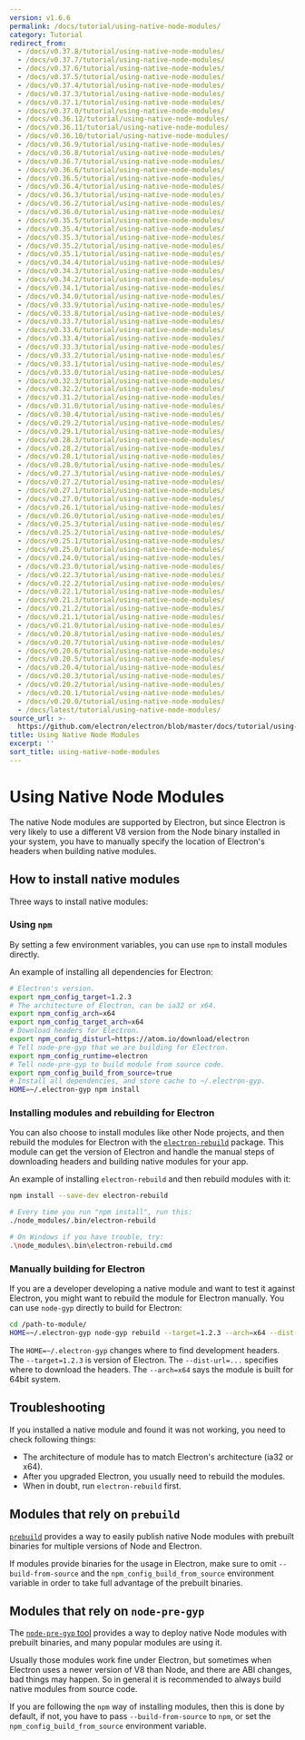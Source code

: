 ```yaml
---
version: v1.6.6
permalink: /docs/tutorial/using-native-node-modules/
category: Tutorial
redirect_from:
  - /docs/v0.37.8/tutorial/using-native-node-modules/
  - /docs/v0.37.7/tutorial/using-native-node-modules/
  - /docs/v0.37.6/tutorial/using-native-node-modules/
  - /docs/v0.37.5/tutorial/using-native-node-modules/
  - /docs/v0.37.4/tutorial/using-native-node-modules/
  - /docs/v0.37.3/tutorial/using-native-node-modules/
  - /docs/v0.37.1/tutorial/using-native-node-modules/
  - /docs/v0.37.0/tutorial/using-native-node-modules/
  - /docs/v0.36.12/tutorial/using-native-node-modules/
  - /docs/v0.36.11/tutorial/using-native-node-modules/
  - /docs/v0.36.10/tutorial/using-native-node-modules/
  - /docs/v0.36.9/tutorial/using-native-node-modules/
  - /docs/v0.36.8/tutorial/using-native-node-modules/
  - /docs/v0.36.7/tutorial/using-native-node-modules/
  - /docs/v0.36.6/tutorial/using-native-node-modules/
  - /docs/v0.36.5/tutorial/using-native-node-modules/
  - /docs/v0.36.4/tutorial/using-native-node-modules/
  - /docs/v0.36.3/tutorial/using-native-node-modules/
  - /docs/v0.36.2/tutorial/using-native-node-modules/
  - /docs/v0.36.0/tutorial/using-native-node-modules/
  - /docs/v0.35.5/tutorial/using-native-node-modules/
  - /docs/v0.35.4/tutorial/using-native-node-modules/
  - /docs/v0.35.3/tutorial/using-native-node-modules/
  - /docs/v0.35.2/tutorial/using-native-node-modules/
  - /docs/v0.35.1/tutorial/using-native-node-modules/
  - /docs/v0.34.4/tutorial/using-native-node-modules/
  - /docs/v0.34.3/tutorial/using-native-node-modules/
  - /docs/v0.34.2/tutorial/using-native-node-modules/
  - /docs/v0.34.1/tutorial/using-native-node-modules/
  - /docs/v0.34.0/tutorial/using-native-node-modules/
  - /docs/v0.33.9/tutorial/using-native-node-modules/
  - /docs/v0.33.8/tutorial/using-native-node-modules/
  - /docs/v0.33.7/tutorial/using-native-node-modules/
  - /docs/v0.33.6/tutorial/using-native-node-modules/
  - /docs/v0.33.4/tutorial/using-native-node-modules/
  - /docs/v0.33.3/tutorial/using-native-node-modules/
  - /docs/v0.33.2/tutorial/using-native-node-modules/
  - /docs/v0.33.1/tutorial/using-native-node-modules/
  - /docs/v0.33.0/tutorial/using-native-node-modules/
  - /docs/v0.32.3/tutorial/using-native-node-modules/
  - /docs/v0.32.2/tutorial/using-native-node-modules/
  - /docs/v0.31.2/tutorial/using-native-node-modules/
  - /docs/v0.31.0/tutorial/using-native-node-modules/
  - /docs/v0.30.4/tutorial/using-native-node-modules/
  - /docs/v0.29.2/tutorial/using-native-node-modules/
  - /docs/v0.29.1/tutorial/using-native-node-modules/
  - /docs/v0.28.3/tutorial/using-native-node-modules/
  - /docs/v0.28.2/tutorial/using-native-node-modules/
  - /docs/v0.28.1/tutorial/using-native-node-modules/
  - /docs/v0.28.0/tutorial/using-native-node-modules/
  - /docs/v0.27.3/tutorial/using-native-node-modules/
  - /docs/v0.27.2/tutorial/using-native-node-modules/
  - /docs/v0.27.1/tutorial/using-native-node-modules/
  - /docs/v0.27.0/tutorial/using-native-node-modules/
  - /docs/v0.26.1/tutorial/using-native-node-modules/
  - /docs/v0.26.0/tutorial/using-native-node-modules/
  - /docs/v0.25.3/tutorial/using-native-node-modules/
  - /docs/v0.25.2/tutorial/using-native-node-modules/
  - /docs/v0.25.1/tutorial/using-native-node-modules/
  - /docs/v0.25.0/tutorial/using-native-node-modules/
  - /docs/v0.24.0/tutorial/using-native-node-modules/
  - /docs/v0.23.0/tutorial/using-native-node-modules/
  - /docs/v0.22.3/tutorial/using-native-node-modules/
  - /docs/v0.22.2/tutorial/using-native-node-modules/
  - /docs/v0.22.1/tutorial/using-native-node-modules/
  - /docs/v0.21.3/tutorial/using-native-node-modules/
  - /docs/v0.21.2/tutorial/using-native-node-modules/
  - /docs/v0.21.1/tutorial/using-native-node-modules/
  - /docs/v0.21.0/tutorial/using-native-node-modules/
  - /docs/v0.20.8/tutorial/using-native-node-modules/
  - /docs/v0.20.7/tutorial/using-native-node-modules/
  - /docs/v0.20.6/tutorial/using-native-node-modules/
  - /docs/v0.20.5/tutorial/using-native-node-modules/
  - /docs/v0.20.4/tutorial/using-native-node-modules/
  - /docs/v0.20.3/tutorial/using-native-node-modules/
  - /docs/v0.20.2/tutorial/using-native-node-modules/
  - /docs/v0.20.1/tutorial/using-native-node-modules/
  - /docs/v0.20.0/tutorial/using-native-node-modules/
  - /docs/latest/tutorial/using-native-node-modules/
source_url: >-
  https://github.com/electron/electron/blob/master/docs/tutorial/using-native-node-modules.md
title: Using Native Node Modules
excerpt: ''
sort_title: using-native-node-modules
---
```




<!--


                                      ::::
                                    :o+//+o:
                                    +o    oo-
                                    :o+//oo/+o/
                                      -::-   -oo:
                                               /s/
                      -::::::::-                :s/  :::--
                  :+oo+////////+:        -:/+oo/ :s:-///++oo+:
                /o+:                -/+oo+/:-     +o-      -:+o:
               /s:              -:+o+/:           -o+         :s/
              -s/            -/oo/:                /s-         +s-
              -s/         -/oo/-                   -s/         /s-
               oo       :+o/-                       oo         oo
               -s/    :oo/                          /s-       /s-
                :s/ :oo:              -::-          /s-      /s:
                  -+o/               /ssss/         :s:    -+o-
                 :o+--               /ssss/         :s:   :o+-
                :s/  +o:              -::-          /s-   --
               -s/    :+o/-                         /s-
               oo       -+o+-                       oo
              -s/         -/oo/-                   -s/
             -+soo+:         -/oo/:                /s-      /oooo+-
             o+   :s:           -:+o+/:-          -o+      /s:  -oo
             oo:--/s:       ::      -:+oo+/:-     -/-      /s/--:o+
              :+++/-        :s:          -:/+ooo++//////++oo//+o+:
                             /s:                --::::::--
                              /s/              /s-
                               :oo:          :oo:
                                 /oo/-    -/oo/
                                   -/+oooo+/-





                   _______  _______  _______  _______  __
                  |       ||       ||       ||       ||  |
                  |  _____||_     _||   _   ||    _  ||  |
                  | |_____   |   |  |  | |  ||   |_| ||  |
                  |_____  |  |   |  |  |_|  ||    ___||__|
                   _____| |  |   |  |       ||   |     __
                  |_______|  |___|  |_______||___|    |__|


    This file is generated automatically, so it should not be edited.

    To make changes, head over to the electron/electron repository:

    https://github.com/electron/electron/blob/master/docs/tutorial/using-native-node-modules.md

    Thanks!

-->
# Using Native Node Modules

The native Node modules are supported by Electron, but since Electron is very likely to use a different V8 version from the Node binary installed in your system, you have to manually specify the location of Electron's headers when building native modules.

## How to install native modules

Three ways to install native modules:

### Using `npm`

By setting a few environment variables, you can use `npm` to install modules directly.

An example of installing all dependencies for Electron:

```bash
# Electron's version.
export npm_config_target=1.2.3
# The architecture of Electron, can be ia32 or x64.
export npm_config_arch=x64
export npm_config_target_arch=x64
# Download headers for Electron.
export npm_config_disturl=https://atom.io/download/electron
# Tell node-pre-gyp that we are building for Electron.
export npm_config_runtime=electron
# Tell node-pre-gyp to build module from source code.
export npm_config_build_from_source=true
# Install all dependencies, and store cache to ~/.electron-gyp.
HOME=~/.electron-gyp npm install
```

### Installing modules and rebuilding for Electron

You can also choose to install modules like other Node projects, and then rebuild the modules for Electron with the [`electron-rebuild`](https://github.com/paulcbetts/electron-rebuild) package. This module can get the version of Electron and handle the manual steps of downloading headers and building native modules for your app.

An example of installing `electron-rebuild` and then rebuild modules with it:

```bash
npm install --save-dev electron-rebuild

# Every time you run "npm install", run this:
./node_modules/.bin/electron-rebuild

# On Windows if you have trouble, try:
.\node_modules\.bin\electron-rebuild.cmd
```

### Manually building for Electron

If you are a developer developing a native module and want to test it against Electron, you might want to rebuild the module for Electron manually. You can use `node-gyp` directly to build for Electron:

```bash
cd /path-to-module/
HOME=~/.electron-gyp node-gyp rebuild --target=1.2.3 --arch=x64 --dist-url=https://atom.io/download/electron
```

The `HOME=~/.electron-gyp` changes where to find development headers. The `--target=1.2.3` is version of Electron. The `--dist-url=...` specifies where to download the headers. The `--arch=x64` says the module is built for 64bit system.

## Troubleshooting

If you installed a native module and found it was not working, you need to check following things:

*   The architecture of module has to match Electron's architecture (ia32 or x64).
*   After you upgraded Electron, you usually need to rebuild the modules.
*   When in doubt, run `electron-rebuild` first.

## Modules that rely on `prebuild`

[`prebuild`](https://github.com/mafintosh/prebuild) provides a way to easily publish native Node modules with prebuilt binaries for multiple versions of Node and Electron.

If modules provide binaries for the usage in Electron, make sure to omit `--build-from-source` and the `npm_config_build_from_source` environment variable in order to take full advantage of the prebuilt binaries.

## Modules that rely on `node-pre-gyp`

The [`node-pre-gyp` tool](https://github.com/mapbox/node-pre-gyp) provides a way to deploy native Node modules with prebuilt binaries, and many popular modules are using it.

Usually those modules work fine under Electron, but sometimes when Electron uses a newer version of V8 than Node, and there are ABI changes, bad things may happen. So in general it is recommended to always build native modules from source code.

If you are following the `npm` way of installing modules, then this is done by default, if not, you have to pass `--build-from-source` to `npm`, or set the `npm_config_build_from_source` environment variable.
